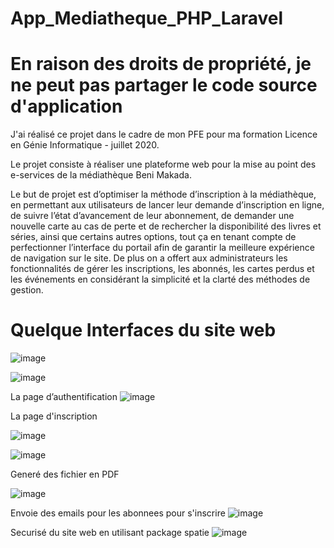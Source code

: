 # App_Mediatheque_PHP_Laravel
# En raison des droits de propriété, je ne peut pas partager le code source d'application
J'ai réalisé ce projet dans le cadre de mon PFE pour ma formation Licence en Génie Informatique  - juillet 2020.


Le projet consiste à réaliser une plateforme web pour la mise au point des e-services de la médiathèque Beni Makada.


Le but de projet est d’optimiser la méthode d’inscription à la médiathèque, en permettant aux utilisateurs de lancer leur demande d’inscription en ligne, de suivre l’état d’avancement de leur abonnement, de demander une nouvelle carte au cas de perte et de rechercher la disponibilité des livres et séries, ainsi que certains autres options, tout ça en tenant compte de perfectionner l’interface du portail afin de garantir la meilleure expérience de navigation sur le site. De plus on a offert aux administrateurs les fonctionnalités de gérer les inscriptions, les abonnés, les cartes perdus et les événements en considérant la simplicité et la clarté des méthodes de gestion.




# Quelque Interfaces du site web

![image](https://user-images.githubusercontent.com/64175026/150149600-289670bf-36e5-4a44-937f-b2d33dc485fd.png)



![image](https://user-images.githubusercontent.com/64175026/150149775-cbb37f00-d523-4563-bc60-fa7dc02f7866.png)


La page d’authentification
![image](https://user-images.githubusercontent.com/64175026/150149862-c871b856-c320-4418-8aa1-2ac1921e13fa.png)


La page d'inscription


![image](https://user-images.githubusercontent.com/64175026/150150022-3dccb010-005d-4a87-9b3d-52c0efb3b156.png)



![image](https://user-images.githubusercontent.com/64175026/150150298-9cc2b4d0-b7b5-4ab8-b58a-0e8636230e96.png)


Generé des fichier en PDF


![image](https://user-images.githubusercontent.com/64175026/150150777-2660a9d5-b11f-4aad-992d-b7f12530095c.png)


Envoie des emails pour les abonnees pour s'inscrire
![image](https://user-images.githubusercontent.com/64175026/150152736-14842b09-171f-47d3-b76d-815ecf40767b.png)


Securisé du site web en utilisant package spatie
![image](https://user-images.githubusercontent.com/64175026/150150452-96e56abf-6fa9-4ee0-a19e-31618b56b0a8.png)

